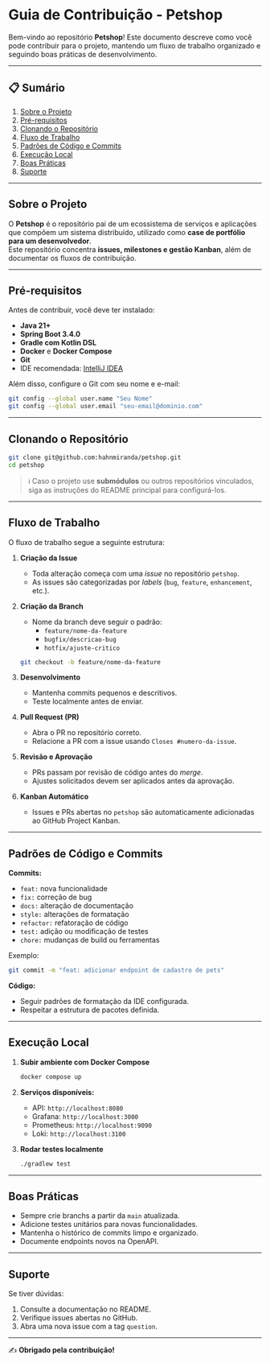 # Guia de Contribuição - Petshop

Bem-vindo ao repositório **Petshop**! Este documento descreve como você pode contribuir para o projeto, mantendo um fluxo de trabalho organizado e seguindo boas práticas de desenvolvimento.

---

## 📋 Sumário
1. [Sobre o Projeto](#sobre-o-projeto)
2. [Pré-requisitos](#pré-requisitos)
3. [Clonando o Repositório](#clonando-o-repositório)
4. [Fluxo de Trabalho](#fluxo-de-trabalho)
5. [Padrões de Código e Commits](#padrões-de-código-e-commits)
6. [Execução Local](#execução-local)
7. [Boas Práticas](#boas-práticas)
8. [Suporte](#suporte)

---

## Sobre o Projeto

O **Petshop** é o repositório pai de um ecossistema de serviços e aplicações que compõem um sistema distribuído, utilizado como **case de portfólio para um desenvolvedor**.  
Este repositório concentra **issues, milestones e gestão Kanban**, além de documentar os fluxos de contribuição.

---

## Pré-requisitos

Antes de contribuir, você deve ter instalado:

- **Java 21+**
- **Spring Boot 3.4.0**
- **Gradle com Kotlin DSL**
- **Docker** e **Docker Compose**
- **Git**
- IDE recomendada: [IntelliJ IDEA](https://www.jetbrains.com/idea/)

Além disso, configure o Git com seu nome e e-mail:
```bash
git config --global user.name "Seu Nome"
git config --global user.email "seu-email@dominio.com"
```

---

## Clonando o Repositório

```bash
git clone git@github.com:hahnmiranda/petshop.git
cd petshop
```

> ℹ️ Caso o projeto use **submódulos** ou outros repositórios vinculados, siga as instruções do README principal para configurá-los.

---

## Fluxo de Trabalho

O fluxo de trabalho segue a seguinte estrutura:

1. **Criação da Issue**
   - Toda alteração começa com uma *issue* no repositório `petshop`.
   - As issues são categorizadas por *labels* (`bug`, `feature`, `enhancement`, etc.).

2. **Criação da Branch**
   - Nome da branch deve seguir o padrão:
     - `feature/nome-da-feature`
     - `bugfix/descricao-bug`
     - `hotfix/ajuste-critico`
   ```bash
   git checkout -b feature/nome-da-feature
   ```

3. **Desenvolvimento**
   - Mantenha commits pequenos e descritivos.
   - Teste localmente antes de enviar.

4. **Pull Request (PR)**
   - Abra o PR no repositório correto.
   - Relacione a PR com a issue usando `Closes #numero-da-issue`.

5. **Revisão e Aprovação**
   - PRs passam por revisão de código antes do *merge*.
   - Ajustes solicitados devem ser aplicados antes da aprovação.

6. **Kanban Automático**
   - Issues e PRs abertas no `petshop` são automaticamente adicionadas ao GitHub Project Kanban.

---

## Padrões de Código e Commits

**Commits:**
- `feat:` nova funcionalidade
- `fix:` correção de bug
- `docs:` alteração de documentação
- `style:` alterações de formatação
- `refactor:` refatoração de código
- `test:` adição ou modificação de testes
- `chore:` mudanças de build ou ferramentas

Exemplo:
```bash
git commit -m "feat: adicionar endpoint de cadastro de pets"
```

**Código:**
- Seguir padrões de formatação da IDE configurada.
- Respeitar a estrutura de pacotes definida.

---

## Execução Local

1. **Subir ambiente com Docker Compose**
   ```bash
   docker compose up
   ```
2. **Serviços disponíveis:**
   - API: `http://localhost:8080`
   - Grafana: `http://localhost:3000`
   - Prometheus: `http://localhost:9090`
   - Loki: `http://localhost:3100`

3. **Rodar testes localmente**
   ```bash
   ./gradlew test
   ```

---

## Boas Práticas

- Sempre crie branchs a partir da `main` atualizada.
- Adicione testes unitários para novas funcionalidades.
- Mantenha o histórico de commits limpo e organizado.
- Documente endpoints novos na OpenAPI.

---

## Suporte

Se tiver dúvidas:
1. Consulte a documentação no README.
2. Verifique issues abertas no GitHub.
3. Abra uma nova issue com a tag `question`.

---

✍️ **Obrigado pela contribuição!**
